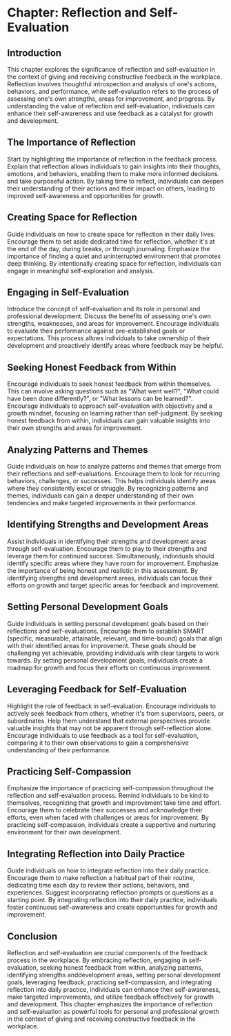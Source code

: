 Chapter: Reflection and Self-Evaluation
=======================================

Introduction
------------

This chapter explores the significance of reflection and self-evaluation in the context of giving and receiving constructive feedback in the workplace. Reflection involves thoughtful introspection and analysis of one's actions, behaviors, and performance, while self-evaluation refers to the process of assessing one's own strengths, areas for improvement, and progress. By understanding the value of reflection and self-evaluation, individuals can enhance their self-awareness and use feedback as a catalyst for growth and development.

The Importance of Reflection
----------------------------

Start by highlighting the importance of reflection in the feedback process. Explain that reflection allows individuals to gain insights into their thoughts, emotions, and behaviors, enabling them to make more informed decisions and take purposeful action. By taking time to reflect, individuals can deepen their understanding of their actions and their impact on others, leading to improved self-awareness and opportunities for growth.

Creating Space for Reflection
-----------------------------

Guide individuals on how to create space for reflection in their daily lives. Encourage them to set aside dedicated time for reflection, whether it's at the end of the day, during breaks, or through journaling. Emphasize the importance of finding a quiet and uninterrupted environment that promotes deep thinking. By intentionally creating space for reflection, individuals can engage in meaningful self-exploration and analysis.

Engaging in Self-Evaluation
---------------------------

Introduce the concept of self-evaluation and its role in personal and professional development. Discuss the benefits of assessing one's own strengths, weaknesses, and areas for improvement. Encourage individuals to evaluate their performance against pre-established goals or expectations. This process allows individuals to take ownership of their development and proactively identify areas where feedback may be helpful.

Seeking Honest Feedback from Within
-----------------------------------

Encourage individuals to seek honest feedback from within themselves. This can involve asking questions such as "What went well?", "What could have been done differently?", or "What lessons can be learned?". Encourage individuals to approach self-evaluation with objectivity and a growth mindset, focusing on learning rather than self-judgment. By seeking honest feedback from within, individuals can gain valuable insights into their own strengths and areas for improvement.

Analyzing Patterns and Themes
-----------------------------

Guide individuals on how to analyze patterns and themes that emerge from their reflections and self-evaluations. Encourage them to look for recurring behaviors, challenges, or successes. This helps individuals identify areas where they consistently excel or struggle. By recognizing patterns and themes, individuals can gain a deeper understanding of their own tendencies and make targeted improvements in their performance.

Identifying Strengths and Development Areas
-------------------------------------------

Assist individuals in identifying their strengths and development areas through self-evaluation. Encourage them to play to their strengths and leverage them for continued success. Simultaneously, individuals should identify specific areas where they have room for improvement. Emphasize the importance of being honest and realistic in this assessment. By identifying strengths and development areas, individuals can focus their efforts on growth and target specific areas for feedback and improvement.

Setting Personal Development Goals
----------------------------------

Guide individuals in setting personal development goals based on their reflections and self-evaluations. Encourage them to establish SMART (specific, measurable, attainable, relevant, and time-bound) goals that align with their identified areas for improvement. These goals should be challenging yet achievable, providing individuals with clear targets to work towards. By setting personal development goals, individuals create a roadmap for growth and focus their efforts on continuous improvement.

Leveraging Feedback for Self-Evaluation
---------------------------------------

Highlight the role of feedback in self-evaluation. Encourage individuals to actively seek feedback from others, whether it's from supervisors, peers, or subordinates. Help them understand that external perspectives provide valuable insights that may not be apparent through self-reflection alone. Encourage individuals to use feedback as a tool for self-evaluation, comparing it to their own observations to gain a comprehensive understanding of their performance.

Practicing Self-Compassion
--------------------------

Emphasize the importance of practicing self-compassion throughout the reflection and self-evaluation process. Remind individuals to be kind to themselves, recognizing that growth and improvement take time and effort. Encourage them to celebrate their successes and acknowledge their efforts, even when faced with challenges or areas for improvement. By practicing self-compassion, individuals create a supportive and nurturing environment for their own development.

Integrating Reflection into Daily Practice
------------------------------------------

Guide individuals on how to integrate reflection into their daily practice. Encourage them to make reflection a habitual part of their routine, dedicating time each day to review their actions, behaviors, and experiences. Suggest incorporating reflection prompts or questions as a starting point. By integrating reflection into their daily practice, individuals foster continuous self-awareness and create opportunities for growth and improvement.

Conclusion
----------

Reflection and self-evaluation are crucial components of the feedback process in the workplace. By embracing reflection, engaging in self-evaluation, seeking honest feedback from within, analyzing patterns, identifying strengths anddevelopment areas, setting personal development goals, leveraging feedback, practicing self-compassion, and integrating reflection into daily practice, individuals can enhance their self-awareness, make targeted improvements, and utilize feedback effectively for growth and development. This chapter emphasizes the importance of reflection and self-evaluation as powerful tools for personal and professional growth in the context of giving and receiving constructive feedback in the workplace.
